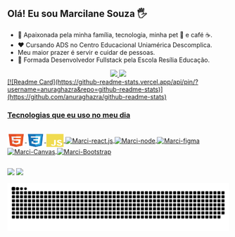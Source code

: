 ## Olá! Eu sou Marcilane Souza 🖐️


- 🔭 Apaixonada pela minha família, tecnologia, minha pet 🐶 e café ☕.
- ❤ Cursando ADS no Centro Educacional Uniamérica Descomplica.
- Meu maior prazer é servir e cuidar de pessoas. 
- 🌱 Formada Desenvolvedor Fullstack pela Escola Resília Educação.


<div align="center">
  <a href="https://github.com/MarcilaneSouza">
  <img height="180em" src="https://github-readme-stats.vercel.app/api?username=marcilanesouza&show_icons=true&theme=dracula&include_all_commits=true&count_private=true"/>
  <img height="180em" src="https://github-readme-stats.vercel.app/api?username=marcilanesouza&layout=compact&show_icons=true&theme=dracula"/>
   
</div>
[![Readme Card](https://github-readme-stats.vercel.app/api/pin/?username=anuraghazra&repo=github-readme-stats)](https://github.com/anuraghazra/github-readme-stats)
    
### Tecnologias que eu uso no meu dia
  
<div style="display: inline_block"><br>
       
  <img align="center" alt="Marci-HTML" height="30" width="40" src="https://raw.githubusercontent.com/devicons/devicon/master/icons/html5/html5-original.svg">
  <img align="center" alt="Marci-CSS" height="30" width="40" src="https://raw.githubusercontent.com/devicons/devicon/master/icons/css3/css3-original.svg">
  <img align="center" alt="Marci-Js" height="30" width="40" src="https://raw.githubusercontent.com/devicons/devicon/master/icons/javascript/javascript-plain.svg">
  <img align="center" alt="Marci-react.js" height="30" width="40" src="https://cdn.jsdelivr.net/gh/devicons/devicon/icons/react/react-original.svg" />
  <img align="center" alt="Marci-node" height="30" width="40"  src="https://cdn.jsdelivr.net/gh/devicons/devicon/icons/nodejs/nodejs-plain.svg" />
  <img align="center" alt="Marci-figma" height="30" width="40" src="https://cdn.jsdelivr.net/gh/devicons/devicon/icons/figma/figma-original.svg" />
  <img align="center" alt="Marci-Canvas" height="30" width="40" src="https://cdn.jsdelivr.net/gh/devicons/devicon/icons/canva/canva-original.svg" />
  <img align="center" alt="Marci-Bootstrap" height="30" width="40" src="https://cdn.jsdelivr.net/gh/devicons/devicon/icons/bootstrap/bootstrap-original.svg" />
  
</div>

    
##
    
<div>
     <a href="https://www.linkedin.com/in/marcilane-souza-9427bb69/" target="_blank"><img src="https://img.shields.io/badge/-LinkedIn-%230077B5?style=for-the-badge&logo=linkedin&logoColor=white" target="_blank"></a> 
       <a href="https://twitter.com/marcilane_de" target="_blank"><img src="https://img.shields.io/badge/-Twitter-%230077B5?style=for-the-badge&logo=twitter&logoColor=white" target="_blank"></a> 
       
  ![Snake animation](https://github.com/GabrielTSR/GabrielTSR/blob/output/github-contribution-grid-snake.svg)
  
</div>

    
     
          
          
